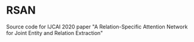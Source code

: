 # RSAN
Source code for IJCAI 2020 paper "A Relation-Specific Attention Network for Joint Entity and Relation Extraction"
